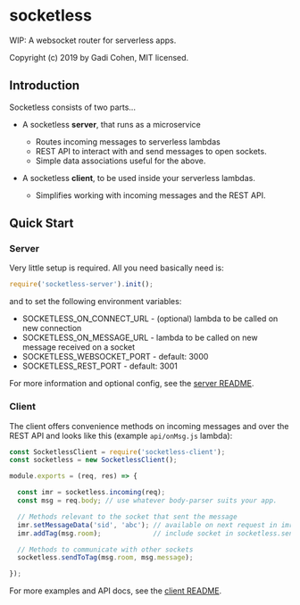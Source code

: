# socketless

WIP: A websocket router for serverless apps.

Copyright (c) 2019 by Gadi Cohen, MIT licensed.

## Introduction

Socketless consists of two parts...

* A socketless **server**, that runs as a microservice
  * Routes incoming messages to serverless lambdas
  * REST API to interact with and send messages to open sockets.
  * Simple data associations useful for the above.

* A socketless **client**, to be used inside your serverless lambdas.
  * Simplifies working with incoming messages and the REST API.

## Quick Start

### Server

Very little setup is required.  All you need basically need is:

```js
require('socketless-server').init();
```

and to set the following environment variables:

* SOCKETLESS_ON_CONNECT_URL - (optional) lambda to be called on new connection
* SOCKETLESS_ON_MESSAGE_URL - lambda to be called on new message received on a socket
* SOCKETLESS_WEBSOCKET_PORT - default: 3000
* SOCKETLESS_REST_PORT - default: 3001

For more information and optional config, see the [server README](./server/README.md).

### Client

The client offers convenience methods on incoming messages and over the REST
API and looks like this (example `api/onMsg.js` lambda):

```js
const SocketlessClient = require('socketless-client');
const socketless = new SocketlessClient();

module.exports = (req, res) => {

  const imr = socketless.incoming(req);
  const msg = req.body; // use whatever body-parser suits your app.

  // Methods relevant to the socket that sent the message
  imr.setMessageData('sid', 'abc'); // available on next request in imr.data
  imr.addTag(msg.room);             // include socket in socketless.sendToTag

  // Methods to communicate with other sockets
  socketless.sendToTag(msg.room, msg.message);

});
```

For more examples and API docs, see the [client README](./client/README.md).
